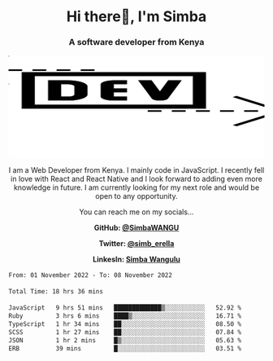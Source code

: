 
<h1 align="center"> Hi there👋, I'm Simba</h1>
<h3 align="center">A software developer from Kenya</h3>

<img src="/arrow-svgrepo-com.svg" margin="auto" width="100%" height="200px">


<p align="center">I am a Web Developer from Kenya. I mainly code in JavaScript. I recently fell in love with React and React Native and I look forward to adding even more knowledge in future. I am currently looking for my next role and would be open to any opportunity.</p>

<p align="center">You can reach me on my socials... </p>

<div align="center">

__<p>  GitHub: [@SimbaWANGU](https://github.com/SimbaWANGU)__  </p>
__<p> Twitter: [@simb_erella](https://twitter.com/simb_erella)__ </p>
__<p> LinkesIn: [Simba Wangulu](https://www.linkedin.com/in/simba-wangulu/)__ </p>

</div>

<!--START_SECTION:waka-->

```text
From: 01 November 2022 - To: 08 November 2022

Total Time: 18 hrs 36 mins

JavaScript   9 hrs 51 mins   █████████████▒░░░░░░░░░░░   52.92 %
Ruby         3 hrs 6 mins    ████▒░░░░░░░░░░░░░░░░░░░░   16.71 %
TypeScript   1 hr 34 mins    ██░░░░░░░░░░░░░░░░░░░░░░░   08.50 %
SCSS         1 hr 27 mins    ██░░░░░░░░░░░░░░░░░░░░░░░   07.84 %
JSON         1 hr 2 mins     █▒░░░░░░░░░░░░░░░░░░░░░░░   05.63 %
ERB          39 mins         █░░░░░░░░░░░░░░░░░░░░░░░░   03.51 %
```

<!--END_SECTION:waka-->
